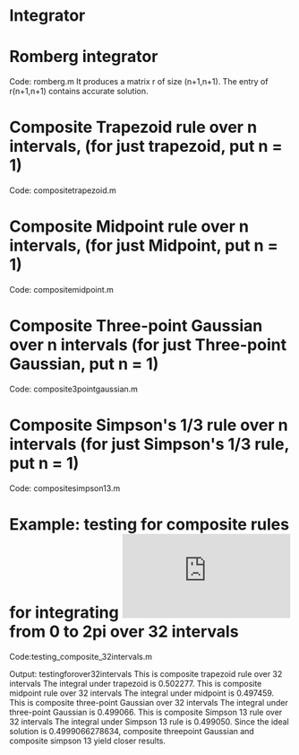 # Integrator
# Romberg integrator
Code: romberg.m
It produces a matrix r of size (n+1,n+1). The entry of r(n+1,n+1) contains accurate solution.

# Composite Trapezoid rule over n intervals, (for just trapezoid, put n = 1)
Code: compositetrapezoid.m
# Composite Midpoint rule over n intervals, (for just Midpoint, put n = 1)
Code: compositemidpoint.m
# Composite Three-point Gaussian over n intervals (for just Three-point Gaussian, put n = 1)
Code: composite3pointgaussian.m
# Composite Simpson's 1/3 rule over n intervals (for just Simpson's 1/3 rule, put n = 1)
Code: compositesimpson13.m
# Example: testing for composite rules for integrating ![](https://latex.codecogs.com/gif.latex?e%5E%7B-x%7D%20%5Ccos%28x%29) from 0 to 2pi over 32 intervals 
Code:testing_composite_32intervals.m	


Output:
testingforover32intervals
This is composite trapezoid rule over 32 intervals
The integral under trapezoid is 0.502277.
This is composite midpoint rule over 32 intervals
The integral under midpoint is 0.497459.
This is composite three-point Gaussian over 32 intervals
The integral under three-point Gaussian is 0.499066.
This is composite Simpson 13 rule over 32 intervals
The integral under Simpson 13 rule is 0.499050.
Since the ideal solution is 0.4999066278634, composite threepoint Gaussian and composite simpson 13 yield closer results.
